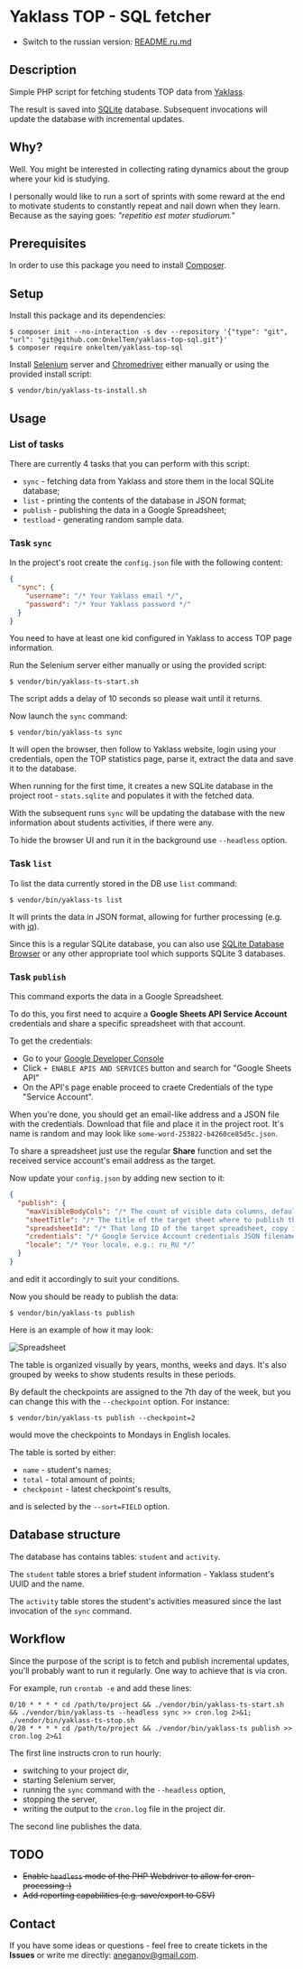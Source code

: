 # Yaklass TOP - SQL fetcher

* Switch to the russian version: [README.ru.md](README.ru.md)

## Description

Simple PHP script for fetching students TOP data from [Yaklass](https://yaklass.ru).

The result is saved into [SQLite](https://sqlite.org/index.html) database. 
Subsequent invocations will update the database with incremental updates.

## Why?

Well. You might be interested in collecting rating dynamics about 
the group where your kid is studying.

I personally would like to run a sort of sprints with some reward at the end 
to motivate students to constantly repeat and nail down when they learn. 
Because as the saying goes: *"repetitio est mater studiorum."*

## Prerequisites

In order to use this package you need to install [Composer](https://getcomposer.org/).

## Setup

Install this package and its dependencies:

```
$ composer init --no-interaction -s dev --repository '{"type": "git", "url": "git@github.com:OnkelTem/yaklass-top-sql.git"}'
$ composer require onkeltem/yaklass-top-sql
```

Install [Selenium](http://selenium-release.storage.googleapis.com/index.html) server 
and [Chromedriver](https://sites.google.com/a/chromium.org/chromedriver/downloads) either manually or using
the provided install script:

```
$ vendor/bin/yaklass-ts-install.sh
```

## Usage

### List of tasks

There are currently 4 tasks that you can perform with this script:

* `sync` - fetching data from Yaklass and store them in the local SQLite database;
* `list` - printing the contents of the database in JSON format;
* `publish` - publishing the data in a Google Spreadsheet;
* `testload` - generating random sample data.   

### Task `sync`

In the project's root create the `config.json` file with the following content:

```json
{
  "sync": {
    "username": "/* Your Yaklass email */",
    "password": "/* Your Yaklass password */"
  }
}
```

You need to have at least one kid configured in Yaklass to access TOP page information.

Run the Selenium server either manually or using the provided script:

```
$ vendor/bin/yaklass-ts-start.sh
```

The script adds a delay of 10 seconds so please wait until it returns.

Now launch the `sync` command:

```
$ vendor/bin/yaklass-ts sync
```

It will open the browser, then follow to Yaklass website, login using your 
credentials, open the TOP statistics page, parse it, extract the data
and save it to the database. 

When running for the first time, it creates a new SQLite database in the 
project root - `stats.sqlite` and populates it with the fetched data.

With the subsequent runs `sync` will be updating the database 
with the new information about students activities, if there were any.

To hide the browser UI and run it in the background use `--headless` option.

### Task `list`
 
To list the data currently stored in the DB use `list` command:

```
$ vendor/bin/yaklass-ts list
```

It will prints the data in JSON format, allowing for further processing (e.g. with 
[jq](https://stedolan.github.io/jq/)).

Since this is a regular SQLite database, you can also use 
[SQLite Database Browser](https://sqlitebrowser.org/) or any other appropriate tool
which supports SQLite 3 databases.

### Task `publish`

This command exports the data in a Google Spreadsheet. 

To do this, you first need to acquire a **Google Sheets API Service Account** credentials
and share a specific spreadsheet with that account.

To get the credentials:

* Go to your [Google Developer Console](https://console.developers.google.com/)
* Click `+ ENABLE APIS AND SERVICES` button and search for "Google Sheets API"
* On the API's page enable proceed to craete Credentials of the type "Service Account".

When you're done, you should get an email-like address and a JSON file with the credentials.
Download that file and place it in the project root. It's name is random and may look 
like `some-word-253822-b4260ce85d5c.json`.

To share a spreadsheet just use the regular **Share** function and set the received 
service account's email address as the target.

Now update your `config.json` by adding new section to it:

```json
{
  "publish": {
    "maxVisibleBodyCols": "/* The count of visible data columns, default: 50 */",
    "sheetTitle": "/* The title of the target sheet where to publish the data */",
    "spreadsheetId": "/* That long ID of the target spreadsheet, copy it from the address bar */",
    "credentials": "/* Google Service Account credentials JSON filename */",
    "locale": "/* Your locale, e.g.: ru_RU */"
  }
}
```

and edit it accordingly to suit your conditions.

Now you should be ready to publish the data:

```
$ vendor/bin/yaklass-ts publish
```

Here is an example of how it may look:

![Spreadsheet](https://i.gyazo.com/64b3d4f5add227358541ff37f1b096c8.png)

The table is organized visually by years, months, weeks and days.
It's also grouped by weeks to show students results in these periods. 

By default the checkpoints are assigned to the 7th day of the week, but you can change this
with the `--checkpoint` option. For instance:

```
$ vendor/bin/yaklass-ts publish --checkpoint=2
```

would move the checkpoints to Mondays in English locales.

The table is sorted by either:

* `name` - student's names;
* `total` - total amount of points;
* `checkpoint` - latest checkpoint's results,

and is selected by the `--sort=FIELD` option.

## Database structure

The database has contains tables: `student` and `activity`.

The `student` table stores a brief student information - Yaklass student's UUID 
and the name.

The `activity` table stores the student's activities measured since 
the last invocation of the `sync` command.  

## Workflow

Since the purpose of the script is to fetch and publish incremental updates, you'll
probably want to run it regularly. One way to achieve that is via cron. 

For example, run `crontab -e` and add these lines:

```
0/10 * * * * cd /path/to/project && ./vendor/bin/yaklass-ts-start.sh && ./vendor/bin/yaklass-ts --headless sync >> cron.log 2>&1; ./vendor/bin/yaklass-ts-stop.sh
0/20 * * * * cd /path/to/project && ./vendor/bin/yaklass-ts publish >> cron.log 2>&1
```

The first line instructs cron to run hourly:
 
* switching to your project dir,
* starting Selenium server,
* running the `sync` command with the `--headless` option, 
* stopping the server,
* writing the output to the `cron.log` file in the project dir.

The second line publishes the data.

## TODO

* ~~Enable `headless` mode of the PHP Webdriver to allow for cron-processing :)~~
* ~~Add reporting capabilities (e.g. save/export to CSV)~~   

## Contact

If you have some ideas or questions - feel free to create tickets in the **Issues** 
or write me directly: aneganov@gmail.com.
